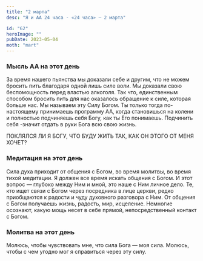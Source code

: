 ```yaml
---
title: "2 марта"
desc: "Я и АА 24 часа - «24 часа» — 2 марта"

id: "62"
heroImage: ""
pubDate: 2023-05-04
moth: "mart"
---
```


### Мысль АА на этот день

За время нашего пьянства мы доказали себе и другим, что не можем бросить пить
благодаря одной лишь силе воли. Мы доказали свою беспомощность перед властью
алкоголя. Так что, единственным способом бросить пить для нас оказалось
обращение к силе, которая больше нас. Мы называем эту Силу Богом. Ты только
тогда по-настоящему принимаешь программу АА, когда становишься на колени и
полностью подчиняешь себя Богу, как ты Его понимаешь. Подчинить себя -значит
отдать в руки Бога всю свою жизнь.

ПОКЛЯЛСЯ ЛИ Я БОГУ, ЧТO БУДУ ЖИТЬ ТАК, КАК ОН ЭТОГО ОТ МЕНЯ ХОЧЕТ?

### Медитация на этот день

Сила духа приходит от общения с Богом, во время молитвы, во время тихой
медитации. Я должен все время искать общения с Богом. И этот вопрос — глубоко
между Ним и мной, это наше с Ним личное дело. Те, кто ищет связи с Богом через
посредника в лице церкви, редко приобщаются к радости и чуду духовного
разговора с Ним. От общения с Богом получаешь жизнь, радость, мир, исцеление.
Немногие осознают, какую мощь несет в себе прямой, непосредственный контакт с
Богом.

### Молитва на этот день

Молюсь, чтобы чувствовать мне, что сила Бога — моя сила. Молюсь, чтобы с чем
угодно мог я справиться через эту силу.
